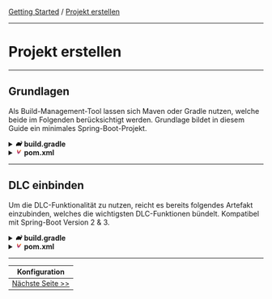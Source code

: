 [Getting Started](index.md) / [Projekt erstellen](create_project.md)

<hr/>

# Projekt erstellen

<hr/>

## Grundlagen
Als Build-Management-Tool lassen sich Maven oder Gradle nutzen, welche beide im Folgenden berücksichtigt werden.
Grundlage bildet in diesem Guide ein minimales Spring-Boot-Projekt. 

<details>
<summary><img style="height: 12px" src="icons/gradle.svg"> <b>build.gradle</b></summary>

```groovy
plugins {
    id 'java'
    id 'org.springframework.boot' version '3.4.0'
    id 'io.spring.dependency-management' version '1.1.6'
}

group = 'com.example'
version = '0.0.1-SNAPSHOT'

java {
    toolchain {
        languageVersion = JavaLanguageVersion.of(17)
    }
}

repositories {
    mavenCentral()
}

dependencies {
    implementation 'org.springframework.boot:spring-boot-starter'
    testImplementation 'org.springframework.boot:spring-boot-starter-test'
    testRuntimeOnly 'org.junit.platform:junit-platform-launcher'
}

tasks.named('test') {
    useJUnitPlatform()
}
```
</details>

<details>
<summary><img style="height: 12px" src="icons/file-type-maven.svg"> <b>pom.xml</b></summary>

```xml
<?xml version="1.0" encoding="UTF-8"?>
<project xmlns="http://maven.apache.org/POM/4.0.0" xmlns:xsi="http://www.w3.org/2001/XMLSchema-instance"
         xsi:schemaLocation="http://maven.apache.org/POM/4.0.0 https://maven.apache.org/xsd/maven-4.0.0.xsd">
    <modelVersion>4.0.0</modelVersion>
    <parent>
        <groupId>org.springframework.boot</groupId>
        <artifactId>spring-boot-starter-parent</artifactId>
        <version>3.4.0</version>
        <relativePath/>
    </parent>
    <groupId>com.example</groupId>
    <artifactId>demo</artifactId>
    <version>0.0.1-SNAPSHOT</version>
    <name>demo</name>
    <description>Demo DLC Application</description>
    <url/>
    <licenses>
        <license/>
    </licenses>
    <developers>
        <developer/>
    </developers>
    <scm>
        <connection/>
        <developerConnection/>
        <tag/>
        <url/>
    </scm>
    <properties>
        <java.version>17</java.version>
    </properties>
    <dependencies>
        <dependency>
            <groupId>org.springframework.boot</groupId>
            <artifactId>spring-boot-starter</artifactId>
        </dependency>

        <dependency>
            <groupId>org.springframework.boot</groupId>
            <artifactId>spring-boot-starter-test</artifactId>
            <scope>test</scope>
        </dependency>
    </dependencies>

    <build>
        <plugins>
            <plugin>
                <groupId>org.springframework.boot</groupId>
                <artifactId>spring-boot-maven-plugin</artifactId>
            </plugin>
        </plugins>
    </build>

</project>

```
</details>

<hr/>

## DLC einbinden
Um die DLC-Funktionalität zu nutzen, reicht es bereits folgendes Artefakt einzubinden, 
welches die wichtigsten DLC-Funktionen bündelt. Kompatibel mit Spring-Boot Version 2 & 3.

<details>
<summary><img style="height: 12px" src="icons/gradle.svg"> <b>build.gradle</b></summary>

```groovy
dependencies {
    implementation 'io.domainlifecycles:spring-boot-3-jooq-complete:2.0.0'
}
```
</details>

<details>
<summary><img style="height: 12px" src="icons/file-type-maven.svg"> <b>pom.xml</b></summary>

```xml
<dependencies>
    <dependency>
        <groupId>io.domainlifecycles</groupId>
        <artifactId>spring-boot-3-jooq-complete</artifactId>
        <version>2.0.0</version>
    </dependency>
</dependencies>
```
</details>

<hr/>

|           **Konfiguration**            |
|:--------------------------------------:|
| [Nächste Seite >>](./configuration.md) |